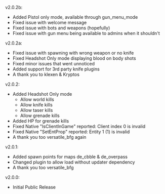 v2.0.2b:
- Added Pistol only mode, available through gun_menu_mode
- Fixed issue with welcome message
- Fixed issue with bots and weapons (hopefully)
- Fixed issue with gun menu being available to admins when it shouldn't

v2.0.2a:
- Fixed issue with spawning with wrong weapon or no knife
- Fixed Headshot Only mode displaying blood on body shots
- Fixed minor issues that went unnoticed
- Added support for 3rd party knife plugins
- A thank you to klexen & Kryptos

v2.0.2:
- Added Headshot Only mode
	- Allow world kills
	- Allow knife kills
	- Allow taser kills
	- Allow grenade kills
- Added HP for grenade kills
- Fixed Native "IsClientInGame" reported: Client index 0 is invalid
- Fixed Native "SetEntProp" reported: Entity 1 (1) is invalid
- A thank you too versatile_bfg again

v2.0.1:
- Added spawn points for maps de_cbble & de_overpass
- Changed plugin to allow load without updater dependency
- A thank you too versatile_bfg

v2.0.0:
- Initial Public Release
